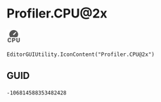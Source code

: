 # Profiler.CPU@2x
![](/img/Profiler.CPU@2x.png)

``` CSharp
EditorGUIUtility.IconContent("Profiler.CPU@2x")
```
## GUID
```
-106814588353482428
```
